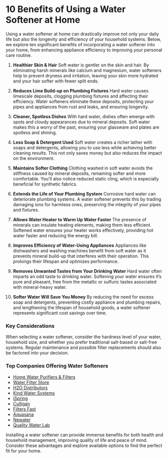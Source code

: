 # 10 Benefits of Using a Water Softener at Home

Using a water softener at home can drastically improve not only your daily life but also the longevity and efficiency of your household systems. Below, we explore ten significant benefits of incorporating a water softener into your home, from enhancing appliance efficiency to improving your personal care routine.

1. **Healthier Skin & Hair**
   Soft water is gentler on the skin and hair. By eliminating harsh minerals like calcium and magnesium, water softeners help to prevent dryness and irritation, leaving your skin more hydrated and your hair softer with fewer split ends.

2. **Reduces Lime Build-up on Plumbing Fixtures**
   Hard water causes limescale deposits, clogging plumbing fixtures and affecting their efficiency. Water softeners eliminate these deposits, protecting your pipes and appliances from rust and leaks, and ensuring longevity.

3. **Cleaner, Spotless Dishes**
   With hard water, dishes often emerge with spots and cloudy appearances due to mineral deposits. Soft water makes this a worry of the past, ensuring your glassware and plates are spotless and shining.

4. **Less Soap & Detergent Used**
   Soft water creates a richer lather with soaps and detergents, allowing you to use less while achieving better cleaning results. This not only saves money but also reduces the impact on the environment.

5. **Maintains Softer Clothing**
   Clothing washed in soft water avoids the stiffness caused by mineral deposits, remaining softer and more comfortable. You’ll also notice reduced static cling, which is especially beneficial for synthetic fabrics.

6. **Extends the Life of Your Plumbing System**
   Corrosive hard water can deteriorate plumbing systems. A water softener prevents this by trading damaging ions for harmless ones, preserving the integrity of your pipes and fixtures.

7. **Allows Water Heater to Warm Up Water Faster**
   The presence of minerals can insulate heating elements, making them less efficient. Softened water ensures your heater works effectively, providing hot water faster and reducing the energy bill.

8. **Improves Efficiency of Water-Using Appliances**
   Appliances like dishwashers and washing machines benefit from soft water as it prevents mineral build-up that interferes with their operation. This prolongs their lifespan and optimizes performance.

9. **Removes Unwanted Tastes from Your Drinking Water**
   Hard water often imparts an odd taste to drinking water. Softening your water ensures it’s pure and pleasant, free from the metallic or sulfuric tastes associated with mineral-heavy water.

10. **Softer Water Will Save You Money**
    By reducing the need for excess soap and detergents, preventing costly appliance and plumbing repairs, and lengthening the lifespan of household goods, a water softener represents significant cost savings over time.

### Key Considerations

When selecting a water softener, consider the hardness level of your water, household size, and whether you prefer traditional salt-based or salt-free systems. Regular maintenance and possible filter replacements should also be factored into your decision.

### Top Companies Offering Water Softeners

- [Home Water Purifiers & Filters](/dir/home_water_purifiers__filters)
- [Water Filter Store](/dir/water_filter_store)
- [H2O Distributors](/dir/h2o_distributors)
- [Kind Water Systems](/dir/kind_water_systems)
- [iSpring](/dir/ispring)
- [Culligan](/dir/culligan)
- [Filters Fast](/dir/filters_fast)
- [Aquasana](/dir/aquasana)
- [Newater](/dir/newater)
- [Quality Water Lab](/dir/quality_water_lab)

Installing a water softener can provide immense benefits for both health and household management, improving quality of life and peace of mind. Consider these advantages and explore available options to find the perfect fit for your home.